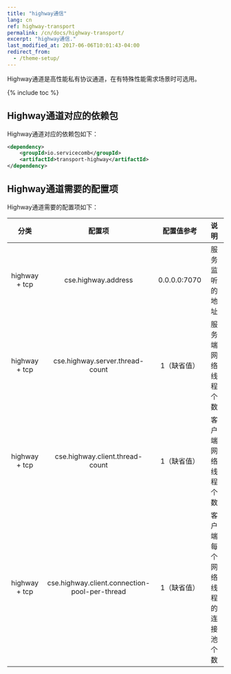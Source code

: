 ```yaml
---
title: "highway通信"
lang: cn
ref: highway-transport
permalink: /cn/docs/highway-transport/
excerpt: "highway通信."
last_modified_at: 2017-06-06T10:01:43-04:00
redirect_from:
  - /theme-setup/
---
```


Highway通道是高性能私有协议通道，在有特殊性能需求场景时可选用。

{% include toc %}

## Highway通道对应的依赖包

Highway通道对应的依赖包如下：

```xml
<dependency>
    <groupId>io.servicecomb</groupId>
    <artifactId>transport-highway</artifactId>
</dependency>
```

## Highway通道需要的配置项

Highway通道需要的配置项如下：


|分类|配置项|配置值参考|说明|
|:-----:|:-----:|:-----:|:-----:|
|highway + tcp|cse.highway.address|0.0.0.0:7070|服务监听的地址|
|highway + tcp|cse.highway.server.thread-count|1（缺省值）|服务端网络线程个数|
|highway + tcp|cse.highway.client.thread-count|1（缺省值）|客户端网络线程个数|
|highway + tcp|cse.highway.client.connection-pool-per-thread|1（缺省值）|客户端每个网络线程的连接池个数|
